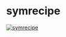 # symrecipe

[![symrecipe](https://img.shields.io/badge/my_portfolio-000?style=for-the-badge&logo=ko-fi&logoColor=white)]()
